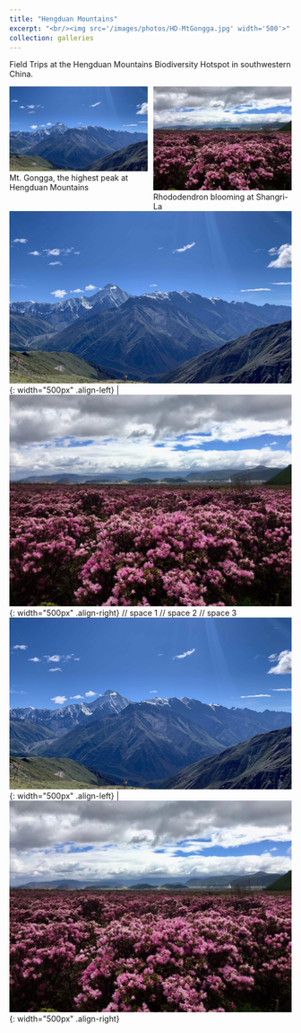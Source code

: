 ```yaml
---
title: "Hengduan Mountains"
excerpt: "<br/><img src='/images/photos/HD-MtGongga.jpg' width='500'>"
collection: galleries
---
```



Field Trips at the Hengduan Mountains Biodiversity Hotspot in southwestern China.

<!--
![Mt. Gongga - the highest peak at Hengduan Mountains](/images/photos/HD-MtGongga.jpg)
![Rhododendron blooming at Shangri-La](/images/photos/HD-Shangri-La.jpg)

![](/images/photos/HD-MtGongga.JPG){: width="500px"} ![](/images/photos/HD-Shangri-La.JPG){: width="500px"}
-->



<div class="container">
    <div style="float:left;width:49%">
	    <img src="/images/photos/HD-MtGongga.jpg">
	    <figcaption>Mt. Gongga, the highest peak at Hengduan Mountains</figcaption>
    </div>
    <div style="float:right;width:49%">
	    <img src="/images/photos/HD-Shangri-La.jpg">
	    <figcaption>Rhododendron blooming at Shangri-La</figcaption>
    </div>
</div>

![alt](/images/photos/HD-MtGongga.jpg){: width="500px" .align-left} | ![alt](/images/photos/HD-Shangri-La.jpg){: width="500px" .align-right}
// space 1
// space 2
// space 3
![alt](/images/photos/HD-MtGongga.jpg){: width="500px" .align-left} | ![alt](/images/photos/HD-Shangri-La.jpg){: width="500px" .align-right}
